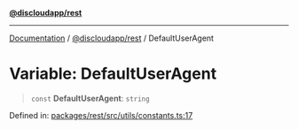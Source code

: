 [**@discloudapp/rest**](../README.md)

***

[Documentation](../../../packages.md) / [@discloudapp/rest](../README.md) / DefaultUserAgent

# Variable: DefaultUserAgent

> `const` **DefaultUserAgent**: `string`

Defined in: [packages/rest/src/utils/constants.ts:17](https://github.com/discloud/discloud.app/blob/bfcb626f6315ac03eb36b36e57f162cd101e1996/packages/rest/src/utils/constants.ts#L17)
